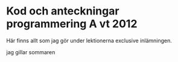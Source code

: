 # Kod och anteckningar programmering A vt 2012 #

Här finns allt som jag gör under lektionerna exclusive inlämningen.

jag gillar sommaren
